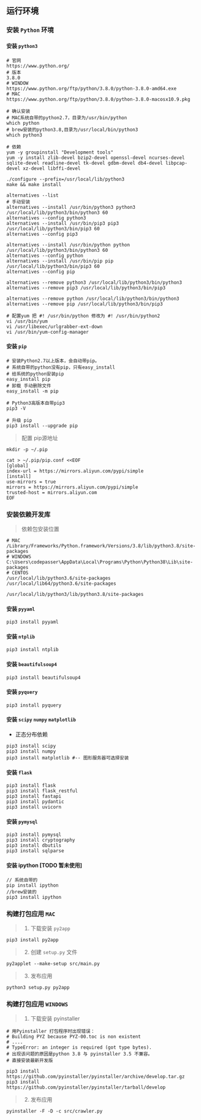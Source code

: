 ## 运行环境

### 安装 `Python` 环境

#### 安装 `python3`

```shell
# 官网
https://www.python.org/
# 版本
3.8.0
# WINDOW
https://www.python.org/ftp/python/3.8.0/python-3.8.0-amd64.exe
# MAC
https://www.python.org/ftp/python/3.8.0/python-3.8.0-macosx10.9.pkg

# 确认安装
# MAC系统自带的python2.7，目录为/usr/bin/python
which python
# brew安装的python3.8,目录为/usr/local/bin/python3
which python3
```

```shell
# 依赖
yum -y groupinstall "Development tools"
yum -y install zlib-devel bzip2-devel openssl-devel ncurses-devel sqlite-devel readline-devel tk-devel gdbm-devel db4-devel libpcap-devel xz-devel libffi-devel

./configure --prefix=/usr/local/lib/python3
make && make install

alternatives --list
# 手动安装
alternatives --install /usr/bin/python3 python3 /usr/local/lib/python3/bin/python3 60
alternatives --config python3
alternatives --install /usr/bin/pip3 pip3 /usr/local/lib/python3/bin/pip3 60
alternatives --config pip3

alternatives --install /usr/bin/python python /usr/local/lib/python3/bin/python3 60
alternatives --config python
alternatives --install /usr/bin/pip pip /usr/local/lib/python3/bin/pip3 60
alternatives --config pip

alternatives --remove python3 /usr/local/lib/python3/bin/python3
alternatives --remove pip3 /usr/local/lib/python3/bin/pip3

alternatives --remove python /usr/local/lib/python3/bin/python3
alternatives --remove pip /usr/local/lib/python3/bin/pip3

# 配置yum 把 #! /usr/bin/python 修改为 #! /usr/bin/python2
vi /usr/bin/yum 
vi /usr/libexec/urlgrabber-ext-down 
vi /usr/bin/yum-config-manager
```

#### 安装 `pip`

```shell
# 安装Python2.7以上版本，会自动带pip。
# 系统自带的python没有pip，只有easy_install
# 给系统的python安装pip
easy_install pip
# 卸载 手动删除文件
easy_install -m pip

# Python3高版本自带pip3
pip3 -V

# 升级 pip
pip3 install --upgrade pip
```

> 配置 pip源地址

```shell
mkdir -p ~/.pip

cat > ~/.pip/pip.conf <<EOF
[global]
index-url = https://mirrors.aliyun.com/pypi/simple
[install]
use-mirrors = true
mirrors = https://mirrors.aliyun.com/pypi/simple
trusted-host = mirrors.aliyun.com
EOF
```

### 安装依赖开发库

> 依赖包安装位置

```shell
# MAC
/Library/Frameworks/Python.framework/Versions/3.8/lib/python3.8/site-packages
# WINDOWS
C:\Users\codepasser\AppData\Local\Programs\Python\Python38\Lib\site-packages
# CENTOS
/usr/local/lib/python3.6/site-packages
/usr/local/lib64/python3.6/site-packages

/usr/local/lib/python3/lib/python3.8/site-packages
```

#### 安装 `pyyaml`

```shell
pip3 install pyyaml
```

#### 安装 `ntplib`

```shell
pip3 install ntplib
```

#### 安装 `beautifulsoup4`

```shell
pip3 install beautifulsoup4
```

#### 安装 `pyquery`

```shell
pip3 install pyquery
```

#### 安装 `scipy` `numpy` `matplotlib`

- 正态分布依赖

```shell
pip3 install scipy
pip3 install numpy
pip3 install matplotlib #-- 图形服务器可选择安装
```

#### 安装 `flask`

```shell
pip3 install flask
pip3 install flask_restful
pip3 install fastapi
pip3 install pydantic
pip3 install uvicorn
```

#### 安装 `pymysql`

```shell
pip3 install pymysql
pip3 install cryptography
pip3 install dbutils
pip3 install sqlparse
```

#### 安装 ipython [TODO 暂未使用]

```
// 系统自带的
pip install ipython
//brew安装的
pip3 install ipython
```

### 构建打包应用 `MAC`

> 1. 下载安装 `py2app`

```shell
pip3 install py2app
```

> 2. 创建 `setup.py` 文件

```shell
py2applet --make-setup src/main.py
```

> 3. 发布应用

```shell
python3 setup.py py2app
```

### 构建打包应用 `WINDOWS`

> 1. 下载安装 pyinstaller

```shell
# 用Pyinstaller 打包程序时出现错误：
# Building PYZ because PYZ-00.toc is non existent
# ....
# TypeError: an integer is required (got type bytes).
# 出现该问题的原因是python 3.8 与 pyinstaller 3.5 不兼容。
# 直接安装最新开发版

pip3 install https://github.com/pyinstaller/pyinstaller/archive/develop.tar.gz
pip3 install https://github.com/pyinstaller/pyinstaller/tarball/develop
```

> 2. 发布应用

```shell
pyinstaller -F -D -c src/crawler.py
```
